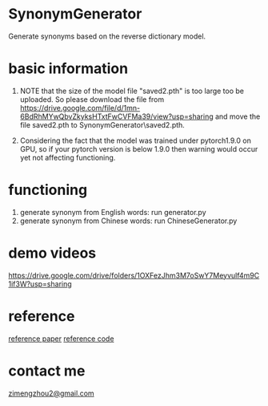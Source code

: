# SynonymGenerator
Generate synonyms based on the reverse dictionary model. 

# basic information
1. NOTE that the size of the model file "saved2.pth" is too large too be uploaded. So please download the file from https://drive.google.com/file/d/1mn-6BdRhMYwQbvZkyksHTxtFwCVFMa39/view?usp=sharing and move the file saved2.pth to SynonymGenerator\saved2.pth.

2. Considering the fact that the model was trained under pytorch1.9.0 on GPU, so if your pytorch version is below 1.9.0 then warning would occur yet not affecting functioning.

# functioning
1. generate synonym from English words: run generator.py
2. generate synonym from Chinese words: run ChineseGenerator.py

# demo videos
https://drive.google.com/drive/folders/1OXFezJhm3M7oSwY7Meyvulf4m9C1if3W?usp=sharing

# reference
 [reference paper](https://arxiv.org/pdf/1912.08441.pdf)
 [reference code](https://github.com/thunlp/MultiRD)

# contact me
zimengzhou2@gmail.com


